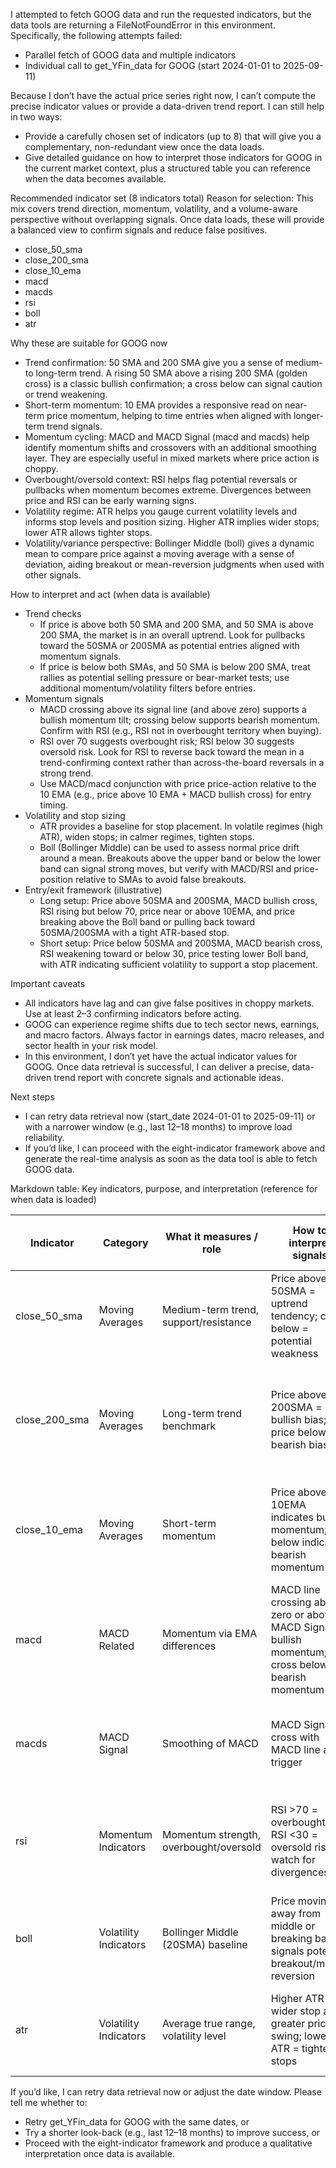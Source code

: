 I attempted to fetch GOOG data and run the requested indicators, but the data tools are returning a FileNotFoundError in this environment. Specifically, the following attempts failed:
- Parallel fetch of GOOG data and multiple indicators
- Individual call to get_YFin_data for GOOG (start 2024-01-01 to 2025-09-11)

Because I don’t have the actual price series right now, I can’t compute the precise indicator values or provide a data-driven trend report. I can still help in two ways:
- Provide a carefully chosen set of indicators (up to 8) that will give you a complementary, non-redundant view once the data loads.
- Give detailed guidance on how to interpret those indicators for GOOG in the current market context, plus a structured table you can reference when the data becomes available.

Recommended indicator set (8 indicators total)
Reason for selection: This mix covers trend direction, momentum, volatility, and a volume-aware perspective without overlapping signals. Once data loads, these will provide a balanced view to confirm signals and reduce false positives.

- close_50_sma
- close_200_sma
- close_10_ema
- macd
- macds
- rsi
- boll
- atr

Why these are suitable for GOOG now
- Trend confirmation: 50 SMA and 200 SMA give you a sense of medium- to long-term trend. A rising 50 SMA above a rising 200 SMA (golden cross) is a classic bullish confirmation; a cross below can signal caution or trend weakening.
- Short-term momentum: 10 EMA provides a responsive read on near-term price momentum, helping to time entries when aligned with longer-term trend signals.
- Momentum cycling: MACD and MACD Signal (macd and macds) help identify momentum shifts and crossovers with an additional smoothing layer. They are especially useful in mixed markets where price action is choppy.
- Overbought/oversold context: RSI helps flag potential reversals or pullbacks when momentum becomes extreme. Divergences between price and RSI can be early warning signs.
- Volatility regime: ATR helps you gauge current volatility levels and informs stop levels and position sizing. Higher ATR implies wider stops; lower ATR allows tighter stops.
- Volatility/variance perspective: Bollinger Middle (boll) gives a dynamic mean to compare price against a moving average with a sense of deviation, aiding breakout or mean-reversion judgments when used with other signals.

How to interpret and act (when data is available)
- Trend checks
  - If price is above both 50 SMA and 200 SMA, and 50 SMA is above 200 SMA, the market is in an overall uptrend. Look for pullbacks toward the 50SMA or 200SMA as potential entries aligned with momentum signals.
  - If price is below both SMAs, and 50 SMA is below 200 SMA, treat rallies as potential selling pressure or bear-market tests; use additional momentum/volatility filters before entries.
- Momentum signals
  - MACD crossing above its signal line (and above zero) supports a bullish momentum tilt; crossing below supports bearish momentum. Confirm with RSI (e.g., RSI not in overbought territory when buying).
  - RSI over 70 suggests overbought risk; RSI below 30 suggests oversold risk. Look for RSI to reverse back toward the mean in a trend-confirming context rather than across-the-board reversals in a strong trend.
  - Use MACD/macd conjunction with price price-action relative to the 10 EMA (e.g., price above 10 EMA + MACD bullish cross) for entry timing.
- Volatility and stop sizing
  - ATR provides a baseline for stop placement. In volatile regimes (high ATR), widen stops; in calmer regimes, tighten stops.
  - Boll (Bollinger Middle) can be used to assess normal price drift around a mean. Breakouts above the upper band or below the lower band can signal strong moves, but verify with MACD/RSI and price-position relative to SMAs to avoid false breakouts.
- Entry/exit framework (illustrative)
  - Long setup: Price above 50SMA and 200SMA, MACD bullish cross, RSI rising but below 70, price near or above 10EMA, and price breaking above the Boll band or pulling back toward 50SMA/200SMA with a tight ATR-based stop.
  - Short setup: Price below 50SMA and 200SMA, MACD bearish cross, RSI weakening toward or below 30, price testing lower Boll band, with ATR indicating sufficient volatility to support a stop placement.

Important caveats
- All indicators have lag and can give false positives in choppy markets. Use at least 2–3 confirming indicators before acting.
- GOOG can experience regime shifts due to tech sector news, earnings, and macro factors. Always factor in earnings dates, macro releases, and sector health in your risk model.
- In this environment, I don’t yet have the actual indicator values for GOOG. Once data retrieval is successful, I can deliver a precise, data-driven trend report with concrete signals and actionable ideas.

Next steps
- I can retry data retrieval now (start_date 2024-01-01 to 2025-09-11) or with a narrower window (e.g., last 12–18 months) to improve load reliability.
- If you’d like, I can proceed with the eight-indicator framework above and generate the real-time analysis as soon as the data tool is able to fetch GOOG data.

Markdown table: Key indicators, purpose, and interpretation (reference for when data is loaded)

| Indicator | Category | What it measures / role | How to interpret signals | Suggested action (when confirmed) |
|-----------|----------|-------------------------|---------------------------|-----------------------------------|
| close_50_sma | Moving Averages | Medium-term trend, support/resistance | Price above 50SMA = uptrend tendency; cross below = potential weakness | Favor entries in uptrend with pullbacks near 50SMA; use as a trend filter |
| close_200_sma | Moving Averages | Long-term trend benchmark | Price above 200SMA = bullish bias; price below = bearish bias | Use for strategic trend confirmation; wait for alignment with other signals for entries |
| close_10_ema | Moving Averages | Short-term momentum | Price above 10EMA indicates bullish momentum; below indicates bearish momentum | Time entries with momentum confirmation from MACD/RSI and price action |
| macd | MACD Related | Momentum via EMA differences | MACD line crossing above zero or above MACD Signal = bullish momentum; cross below = bearish momentum | Use with RSI and price relative to SMAs for entry timing |
| macds | MACD Signal | Smoothing of MACD | MACD Signal cross with MACD line as trigger | Confirm with MACD and other momentum signals before trading |
| rsi | Momentum Indicators | Momentum strength, overbought/oversold | RSI >70 = overbought risk; RSI <30 = oversold risk; watch for divergences | Use as a convexity filter; avoid entering purely based on RSI in strong trends |
| boll | Volatility Indicators | Bollinger Middle (20SMA) baseline | Price moving away from middle or breaking bands signals potential breakout/mean-reversion | Confirm with MACD/R RSI and price position relative to bands |
| atr | Volatility Indicators | Average true range, volatility level | Higher ATR = wider stop and greater price swing; lower ATR = tighter stops | Set position sizes and stop distances accordingly; adapt risk per regime |

If you’d like, I can retry data retrieval now or adjust the date window. Please tell me whether to:
- Retry get_YFin_data for GOOG with the same dates, or
- Try a shorter look-back (e.g., last 12–18 months) to improve success, or
- Proceed with the eight-indicator framework and produce a qualitative interpretation once data is available.